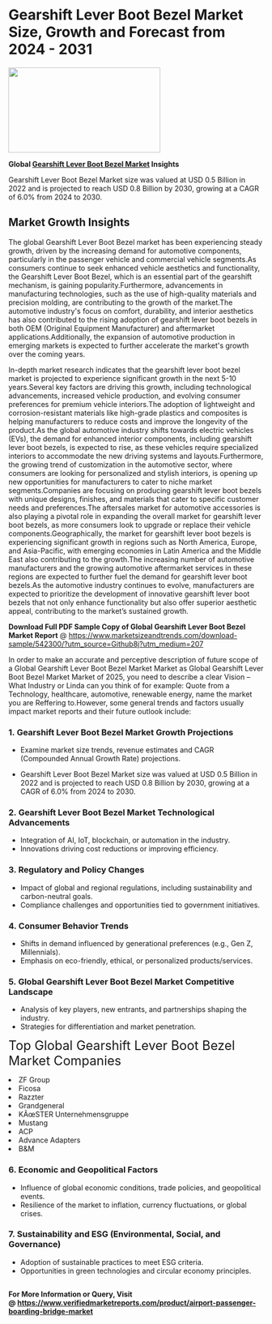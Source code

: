 <H1>Gearshift Lever Boot Bezel Market Size, Growth and Forecast from 2024 - 2031</H1><img class="aligncenter size-medium wp-image-584254" src="https://thirdeyenews.in/wp-content/uploads/2024/09/Global-Market-Research-300x168.jpeg" alt="" width="300" height="168" /><p><strong>Global&nbsp;<a href="https://www.marketsizeandtrends.com/download-sample/542300/?utm_source=Github8j?utm_medium=207">Gearshift Lever Boot Bezel Market</a> Insights</strong></p><p>Gearshift Lever Boot Bezel Market size was valued at USD 0.5 Billion in 2022 and is projected to reach USD 0.8 Billion by 2030, growing at a CAGR of 6.0% from 2024 to 2030.</p><p><h2>Market Growth Insights</h2> <p>The global Gearshift Lever Boot Bezel market has been experiencing steady growth, driven by the increasing demand for automotive components, particularly in the passenger vehicle and commercial vehicle segments.As consumers continue to seek enhanced vehicle aesthetics and functionality, the Gearshift Lever Boot Bezel, which is an essential part of the gearshift mechanism, is gaining popularity.Furthermore, advancements in manufacturing technologies, such as the use of high-quality materials and precision molding, are contributing to the growth of the market.The automotive industry's focus on comfort, durability, and interior aesthetics has also contributed to the rising adoption of gearshift lever boot bezels in both OEM (Original Equipment Manufacturer) and aftermarket applications.Additionally, the expansion of automotive production in emerging markets is expected to further accelerate the market's growth over the coming years.</p> <p>In-depth market research indicates that the gearshift lever boot bezel market is projected to experience significant growth in the next 5-10 years.Several key factors are driving this growth, including technological advancements, increased vehicle production, and evolving consumer preferences for premium vehicle interiors.The adoption of lightweight and corrosion-resistant materials like high-grade plastics and composites is helping manufacturers to reduce costs and improve the longevity of the product.As the global automotive industry shifts towards electric vehicles (EVs), the demand for enhanced interior components, including gearshift lever boot bezels, is expected to rise, as these vehicles require specialized interiors to accommodate the new driving systems and layouts.Furthermore, the growing trend of customization in the automotive sector, where consumers are looking for personalized and stylish interiors, is opening up new opportunities for manufacturers to cater to niche market segments.Companies are focusing on producing gearshift lever boot bezels with unique designs, finishes, and materials that cater to specific customer needs and preferences.The aftersales market for automotive accessories is also playing a pivotal role in expanding the overall market for gearshift lever boot bezels, as more consumers look to upgrade or replace their vehicle components.Geographically, the market for gearshift lever boot bezels is experiencing significant growth in regions such as North America, Europe, and Asia-Pacific, with emerging economies in Latin America and the Middle East also contributing to the growth.The increasing number of automotive manufacturers and the growing automotive aftermarket services in these regions are expected to further fuel the demand for gearshift lever boot bezels.As the automotive industry continues to evolve, manufacturers are expected to prioritize the development of innovative gearshift lever boot bezels that not only enhance functionality but also offer superior aesthetic appeal, contributing to the market’s sustained growth.</p> <p><span class=""><strong>Download Full PDF Sample Copy of Global Gearshift Lever Boot Bezel Market Report</strong> @ <a href="https://www.marketsizeandtrends.com/download-sample/542300/?utm_source=Github8j?utm_medium=207" target="_blank">https://www.marketsizeandtrends.com/download-sample/542300/?utm_source=Github8j?utm_medium=207</a></span></p><p>In order to make an accurate and perceptive description of future scope of a Global&nbsp;Gearshift Lever Boot Bezel Market Market as Global&nbsp;Gearshift Lever Boot Bezel Market Market of 2025, you need to describe a clear Vision &ndash; What Industry or Linda can you think of for example: Quote from a Technology, healthcare, automotive, renewable energy, name the market you are Reffering to.However, some general trends and factors usually impact market reports and their future outlook include:</p><h3>1.&nbsp;<strong>Gearshift Lever Boot Bezel Market Growth Projections</strong></h3><ul><li>Examine market size trends, revenue estimates and CAGR (Compounded Annual Growth Rate) projections.</li><li><p>Gearshift Lever Boot Bezel Market size was valued at USD 0.5 Billion in 2022 and is projected to reach USD 0.8 Billion by 2030, growing at a CAGR of 6.0% from 2024 to 2030.</p></li></ul><h3>2.&nbsp;<strong>Gearshift Lever Boot Bezel Market Technological Advancements</strong></h3><ul><li>Integration of AI, IoT, blockchain, or automation in the industry.</li><li>Innovations driving cost reductions or improving efficiency.</li></ul><h3>3.&nbsp;<strong>Regulatory and Policy Changes</strong></h3><ul><li>Impact of global and regional regulations, including sustainability and carbon-neutral goals.</li><li>Compliance challenges and opportunities tied to government initiatives.</li></ul><h3>4.&nbsp;<strong>Consumer Behavior Trends</strong></h3><ul><li>Shifts in demand influenced by generational preferences (e.g., Gen Z, Millennials).</li><li>Emphasis on eco-friendly, ethical, or personalized products/services.</li></ul><h3>5.&nbsp;<strong>Global Gearshift Lever Boot Bezel Market Competitive Landscape</strong></h3><ul><li>Analysis of key players, new entrants, and partnerships shaping the industry.</li><li>Strategies for differentiation and market penetration.</li></ul><p data-pm-slice="1 1 []"><span style="color: inherit; font-family: inherit; font-size: 25px;">Top Global Gearshift Lever Boot Bezel Market Companies</span></p><div class="" data-test-id=""><p><li>ZF Group</li><li> Ficosa</li><li> Razzter</li><li> Grandgeneral</li><li> KÃœSTER Unternehmensgruppe</li><li> Mustang</li><li> ACP</li><li> Advance Adapters</li><li> B&M</li></p></div><h3>6.&nbsp;<strong>Economic and Geopolitical Factors</strong></h3><ul><li>Influence of global economic conditions, trade policies, and geopolitical events.</li><li>Resilience of the market to inflation, currency fluctuations, or global crises.</li></ul><h3>7.&nbsp;<strong>Sustainability and ESG (Environmental, Social, and Governance)</strong></h3><ul><li>Adoption of sustainable practices to meet ESG criteria.</li><li>Opportunities in green technologies and circular economy principles.</li></ul><h2><strong style="font-size: 14px;">For More Information or Query, Visit @&nbsp;</strong><a style="background-color: #ffffff; font-size: 14px;" href="https://www.marketsizeandtrends.com/report/gearshift-lever-boot-bezel-market/" target="_blank">https://www.verifiedmarketreports.com/product/airport-passenger-boarding-bridge-market</a></h2>